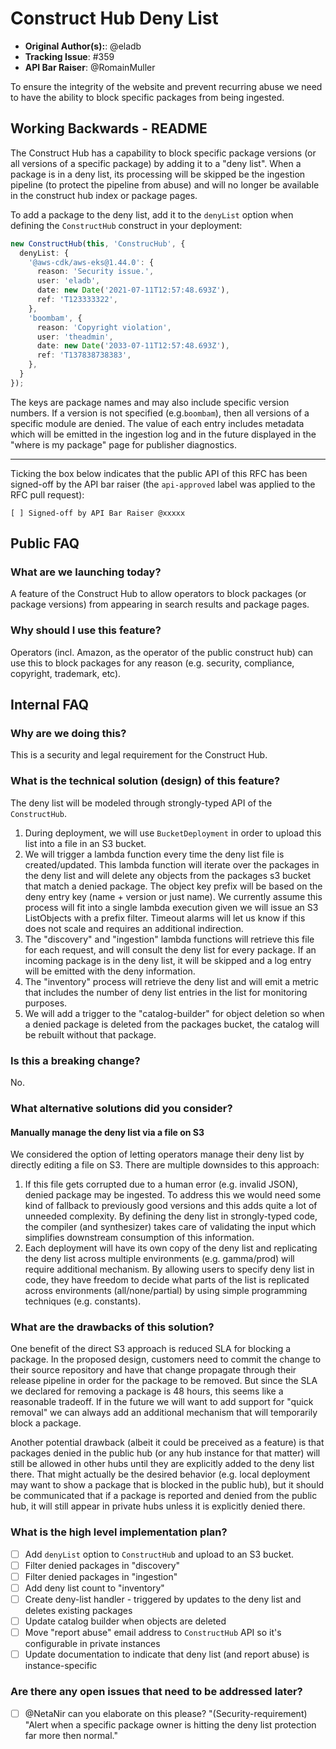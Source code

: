 # Construct Hub Deny List

* **Original Author(s):**: @eladb
* **Tracking Issue**: #359
* **API Bar Raiser**: @RomainMuller

To ensure the integrity of the website and prevent recurring abuse we need to have the ability to block specific packages from being ingested.

## Working Backwards - README

The Construct Hub has a capability to block specific package versions (or all versions of a specific package) by 
adding it to a "deny list". When a package is in a deny list, its processing will be skipped be the ingestion 
pipeline (to protect the pipeline from abuse) and will no longer be available in the construct hub index or package pages.

To add a package to the deny list, add it to the `denyList` option when defining the `ConstructHub` construct in your deployment:

```ts
new ConstructHub(this, 'ConstrucHub', {
  denyList: {
    '@aws-cdk/aws-eks@1.44.0': {
      reason: 'Security issue.',
      user: 'eladb',
      date: new Date('2021-07-11T12:57:48.693Z'),
      ref: 'T123333322',
    },
    'boombam', {
      reason: 'Copyright violation',
      user: 'theadmin',
      date: new Date('2033-07-11T12:57:48.693Z'),
      ref: 'T137838738383',
    },
  }
});
```

The keys are package names and may also include specific version numbers. 
If a version is not specified (e.g.`boombam`), then all versions of a specific module are denied. 
The value of each entry includes metadata which will be emitted in the ingestion log and in the future displayed in the 
"where is my package" page for publisher diagnostics.

---

Ticking the box below indicates that the public API of this RFC has been
signed-off by the API bar raiser (the `api-approved` label was applied to the
RFC pull request):

```
[ ] Signed-off by API Bar Raiser @xxxxx
```

## Public FAQ


### What are we launching today?

A feature of the Construct Hub to allow operators to block packages (or package versions) from
appearing in search results and package pages.

### Why should I use this feature?

Operators (incl. Amazon, as the operator of the public construct hub) can use this to block
packages for any reason (e.g. security, compliance, copyright, trademark, etc).

## Internal FAQ

### Why are we doing this?

This is a security and legal requirement for the Construct Hub.

### What is the technical solution (design) of this feature?

The deny list will be modeled through strongly-typed API of the `ConstructHub`.

1. During deployment, we will use `BucketDeployment` in order to upload this list into a file in an S3 bucket.
2. We will trigger a lambda function every time the deny list file is created/updated. This lambda function will 
   iterate over the packages in the deny list and will delete any objects from the packages s3 bucket that match a 
   denied package. The object key prefix will be based on the deny entry key (name + version or just name). 
   We currently assume this process will fit into a single lambda execution given we will issue an S3 ListObjects 
   with a prefix filter. Timeout alarms will let us know if this does not scale and requires an additional indirection.
3. The "discovery" and "ingestion" lambda functions will retrieve this file for each request, and will consult the 
   deny list for every package. If an incoming package is in the deny list, it will be skipped and a log entry will 
   be emitted with the deny information.
4. The "inventory" process will retrieve the deny list and will emit a metric that includes the number of deny
   list entries in the list for monitoring purposes.
6. We will add a trigger to the "catalog-builder" for object deletion so when a denied package is deleted from 
   the packages bucket, the catalog will be rebuilt without that package.

### Is this a breaking change?

No.

### What alternative solutions did you consider?

#### Manually manage the deny list via a file on S3

We considered the option of letting operators manage their deny list by directly editing a file on S3. There are multiple downsides to this approach:

1. If this file gets corrupted due to a human error (e.g. invalid JSON), denied package may be ingested. 
   To address this we would need some kind of fallback to previously good versions and this adds quite a 
   lot of unneeded complexity. By defining the deny list in strongly-typed code, the compiler (and synthesizer) 
   takes care of validating the input which simplifies downstream consumption of this information.
3. Each deployment will have its own copy of the deny list and replicating the deny list across multiple 
   environments (e.g. gamma/prod) will require additional mechanism. By allowing users to specify deny list 
   in code, they have freedom to decide what parts of the list is replicated across environments (all/none/partial) 
   by using simple programming techniques (e.g. constants).


### What are the drawbacks of this solution?

One benefit of the direct S3 approach is reduced SLA for blocking a package. In the proposed design, customers need to 
commit the change to their source repository and have that change propagate through their release pipeline in order for
the package to be removed. But since the SLA we declared for removing a package is 48 hours, this seems like a reasonable
tradeoff. If in the future we will want to add support for "quick removal" we can always add an additional mechanism that
will temporarily block a package.

Another potential drawback (albeit it could be preceived as a feature) is that packages denied in the public hub (or any 
hub instance for that matter) will still be allowed in other hubs until they are explicitly 
added to the deny list there. That might actually be the desired behavior (e.g. local deployment may 
want to show a package that is blocked in the public hub), but it should be communicated that if a 
package is reported and denied from the public hub, it will still appear in private hubs unless it is 
explicitly denied there.

### What is the high level implementation plan?

- [ ] Add `denyList` option to `ConstructHub` and upload to an S3 bucket.
- [ ] Filter denied packages in "discovery"
- [ ] Filter denied packages in "ingestion"
- [ ] Add deny list count to "inventory"
- [ ] Create deny-list handler - triggered by updates to the deny list and deletes existing packages
- [ ] Update catalog builder when objects are deleted
- [ ] Move "report abuse" email address to `ConstructHub` API so it's configurable in private instances
- [ ] Update documentation to indicate that deny list (and report abuse) is instance-specific

### Are there any open issues that need to be addressed later?

* [ ] @NetaNir can you elaborate on this please? "(Security-requirement) "Alert when a specific package owner 
      is hitting the deny list protection far more then normal."
